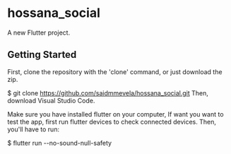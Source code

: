 # hossana_social

A new Flutter project.

## Getting Started

First, clone the repository with the 'clone' command, or just download the zip.

$ git clone https://github.com/saidmmevela/hossana_social.git Then, download Visual Studio Code.

Make sure you have installed flutter on your computer,
If want you want to test the app, first run flutter devices to check connected devices. Then, you'll have to run:

$ flutter run --no-sound-null-safety